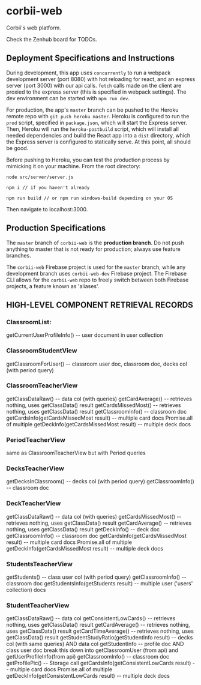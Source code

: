 # corbii-web
Corbii's web platform.

Check the Zenhub board for TODOs.

## Deployment Specifications and Instructions

During development, this app uses `concurrently` to run a webpack development server (port 8080) with hot reloading for react, and an express server (port 3000) with our api calls. `fetch` calls made on the client are proxied to the express server (this is specified in webpack settings). The dev environment can be started with `npm run dev`.

For production, the app's `master` branch can be pushed to the Heroku remote repo with `git push heroku master`. Heroku is configured to run the `prod` script, specified in `package.json`, which will start the Express server. Then, Heroku will run the `heroku-postbuild` script, which will install all needed dependencies and build the React app into a `dist` directory, which the Express server is configured to statically serve. At this point, all should be good.

Before pushing to Heroku, you can test the production process by mimicking it on your machine. From the root directory:

```
node src/server/server.js

npm i // if you haven't already

npm run build // or npm run windows-build depending on your OS
```

Then navigate to localhost:3000.

## Production Specifications

The `master` branch of `corbii-web` is the **production branch**. Do not push anything to master that is not ready for production; always use feature branches.

The `corbii-web` Firebase project is used for the `master` branch, while any development branch uses `corbii-web-dev` Firebase project. The Firebase CLI allows for the `corbii-web` repo to freely switch between both Firebase projects, a feature known as 'aliases'. 

## HIGH-LEVEL COMPONENT RETRIEVAL RECORDS

### ClassroomList:
getCurrentUserProfileInfo() -- user document in user collection

### ClassroomStudentView
getClassroomForUser() -- classroom user doc, classroom doc, decks col (with period query)

### ClassroomTeacherView
getClassDataRaw() -- data col (with queries)
getCardAverage() -- retrieves nothing, uses getClassData() result
getCardsMissedMost() -- retrieves nothing, uses getClassData() result
getClassroomInfo() -- classroom doc
getCardsInfo(getCardsMissedMost result) -- multiple card docs
Promise.all of multiple getDeckInfo(getCardsMissedMost result) -- multiple deck docs

### PeriodTeacherView
same as ClassroomTeacherView but with Period queries

### DecksTeacherView
getDecksInClassroom() -- decks col (with period query)
getClassroomInfo() -- classroom doc

### DeckTeacherView
getClassDataRaw() -- data col (with queries)
getCardsMissedMost() -- retrieves nothing, uses getClassData() result
getCardAverage() -- retrieves nothing, uses getClassData() result
getDeckInfo() -- deck doc
getClassroomInfo() -- classroom doc
getCardsInfo(getCardsMissedMost result) -- multiple card docs
Promise.all of multiple getDeckInfo(getCardsMissedMost result) -- multiple deck docs

### StudentsTeacherView
getStudents() -- class user col (with period query)
getClassroomInfo() -- classroom doc
getStudentsInfo(getStudents result) --  multiple user ('users' collection) docs

### StudentTeacherView
getClassDataRaw() -- data col 
getConsistentLowCards() -- retrieves nothing, uses getClassData() result
getCardAverage() -- retrieves nothing, uses getClassData() result
getCardTimeAverage() -- retrieves nothing, uses getClassData() result
getStudentStudyRatio(getStudentInfo result) -- decks col (with same queries) AND data col
getStudentInfo -- profile doc AND class user doc
  break this down into getClassroomUser (from api) and getUserProfileInfo(from api)
getClassroomInfo() -- classroom doc
getProfilePic() -- Storage call
getCardsInfo(getConsistentLowCards result) -- multiple card docs
Promise.all of multiple getDeckInfo(getConsistentLowCards result) -- multiple deck docs